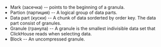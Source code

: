 * Mark (засечка) -- points to the beginning of a granula.
* Partion (партиция) -- A logical group of data parts.
* Data part (куски) -- A chunk of data sorderted by order key. The data part consist of granules.
* Granule (гранула) -- A granule is the smallest indivisible data set that ClickHouse reads when selecting data.
* Block -- An uncompressed granule.
